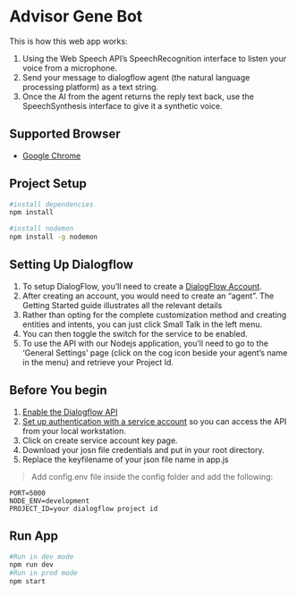 # Advisor Gene Bot

This is how this web app works:

1. Using the Web Speech API’s SpeechRecognition interface to listen your voice from a microphone.
1. Send your message to dialogflow agent (the natural language processing platform) as a text string.
1. Once the AI from the agent returns the reply text back, use the SpeechSynthesis interface to give it a synthetic voice.


## Supported Browser

- [Google Chrome](https://google.com)

## Project Setup

```bash
#install dependencies
npm install

#install nodemon
npm install -g nodemon
```

## Setting Up Dialogflow

1. To setup DialogFlow, you’ll need to create a [DialogFlow Account](https://dialogflow.cloud.google.com/#/getStarted).
1. After creating an account, you would need to create an “agent”. The Getting Started guide illustrates all the relevant details
1. Rather than opting for the complete customization method and creating entities and intents, you can just click Small Talk in the left menu.
1. You can then toggle the switch for the service to be enabled.
1. To use the API with our Nodejs application, you’ll need to go to the ‘General Settings’ page (click on the cog icon beside your agent’s name in the menu) and retrieve your Project Id.

## Before You begin

1. [Enable the Dialogflow API](https://console.cloud.google.com/flows/enableapi?apiid=dialogflow.googleapis.com&ref=https://github.com/googleapis/nodejs-dialogflow/blob/master/README.md)
1. [Set up authentication with a service account](https://cloud.google.com/docs/authentication/getting-started) so you can access the API from your local workstation.
1. Click on create service account key page.
1. Download your josn file credentials and put in your root directory.
1. Replace the keyfilename of your json file name in app.js

> Add config.env file inside the config folder and add the following:

```
PORT=5000
NODE_ENV=development
PROJECT_ID=your dialogflow project id
```

## Run App

```bash
#Run in dev mode
npm run dev
#Run in prod mode
npm start
```
